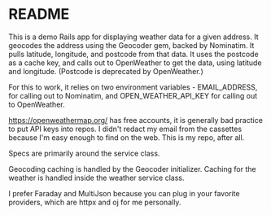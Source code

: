 # README

This is a demo Rails app for displaying weather data for a given address. It geocodes the address using the Geocoder gem, backed by Nominatim. It pulls latitude, longitude, and postcode from that data. It uses the postcode as a cache key, and calls out to OpenWeather to get the data, using latitude and longitude. (Postcode is deprecated by OpenWeather.)

For this to work, it relies on two environment variables - EMAIL_ADDRESS, for calling out to Nominatim, and OPEN_WEATHER_API_KEY for calling out to OpenWeather.

https://openweathermap.org/ has free accounts, it is generally bad practice to put API keys into repos. I didn't redact my email from the cassettes because I'm easy enough to find on the web. This is my repo, after all.

Specs are primarily around the service class.

Geocoding caching is handled by the Geocoder initializer.
Caching for the weather is handled inside the weather service class.

I prefer Faraday and MultiJson because you can plug in your favorite providers, which are httpx and oj for me personally.
